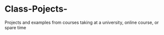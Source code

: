 # Class-Pojects-
Projects and examples from courses taking at a university, online course, or spare time 
